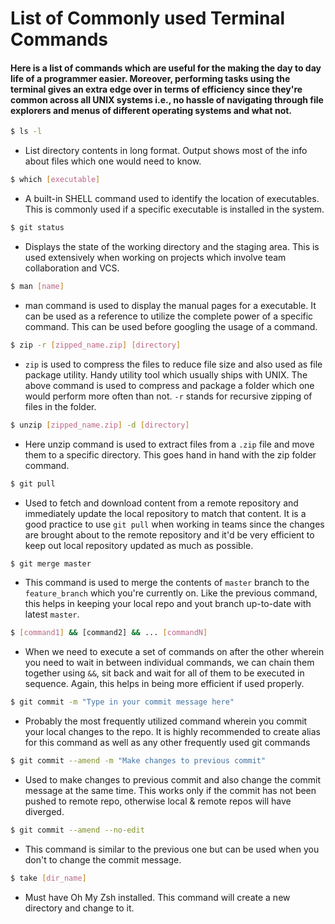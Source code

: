 # List of Commonly used Terminal Commands

#### Here is a list of commands which are useful for the making the day to day life of a programmer easier. Moreover, performing tasks using the terminal gives an extra edge over in terms of efficiency since they're common across all UNIX systems i.e., no hassle of navigating through file explorers and menus of different operating systems and what not.



```sh
$ ls -l
```
- List directory contents in long format. Output shows most of the info about files which one would need to know.

```sh
$ which [executable]
```
- A built-in SHELL command used to identify the location of executables. This is commonly used if a specific executable is installed in the system.

```sh
$ git status
```
- Displays the state of the working directory and the staging area. This is used extensively when working on projects which involve team collaboration and VCS.

```sh
$ man [name]
```
- man command is used to display the manual pages for a executable. It can be used as a reference to utilize the complete power of a specific command. This can be used before googling the usage of a command.

```sh
$ zip -r [zipped_name.zip] [directory]
```
- `zip` is used to compress the files to reduce file size and also used as file package utility. Handy utility tool which usually ships with UNIX. The above command is used to compress and package a folder which one would perform more often than not. `-r` stands for recursive zipping of files in the folder. 

```sh
$ unzip [zipped_name.zip] -d [directory]
```
- Here unzip command is used to extract files from a `.zip` file and move them to a specific directory. This goes hand in hand with the zip folder command.

```sh
$ git pull
```
- Used to fetch and download content from a remote repository and immediately update the local repository to match that content. It is a good practice to use `git pull` when working in teams since the changes are brought about to the remote repository and it'd be very efficient to keep out local repository updated as much as possible.

```sh
$ git merge master
```
- This command is used to merge the contents of `master` branch to the `feature_branch` which you're currently on. Like the previous command, this helps in keeping your local repo and yout branch up-to-date with latest `master`.

```sh
$ [command1] && [command2] && ... [commandN]
```
- When we need to execute a set of commands on after the other wherein you need to wait in between individual commands, we can chain them together using `&&`, sit back and wait for all of them to be executed in sequence. Again, this helps in being more efficient if used properly.

```sh
$ git commit -m "Type in your commit message here"
```
- Probably the most frequently utilized command wherein you commit your local changes to the repo. It is highly recommended to create alias for this command as well as any other frequently used git commands

```sh
$ git commit --amend -m "Make changes to previous commit"
```
- Used to make changes to previous commit and also change the commit message at the same time. This works only if the commit has not been pushed to remote repo, otherwise local & remote repos will have diverged.

```sh
$ git commit --amend --no-edit
```
- This command is similar to the previous one but can be used when you don't to change the commit message.

```sh
$ take [dir_name]
```
- Must have Oh My Zsh installed. This command will create a new directory and change to it.
